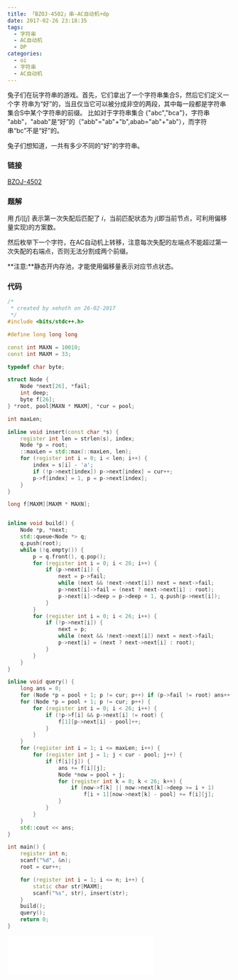 ```yaml
---
title: 「BZOJ-4502」串-AC自动机+dp
date: 2017-02-26 23:18:35
tags:
  - 字符串
  - AC自动机
  - DP
categories:
  - oi
  - 字符串
  - AC自动机
---
```

兔子们在玩字符串的游戏。首先，它们拿出了一个字符串集合S，然后它们定义一个字
符串为“好”的，当且仅当它可以被分成非空的两段，其中每一段都是字符串集合S中某个字符串的前缀。
比如对于字符串集合 {"abc","bca"}，字符串 "abb"，"abab"是“好”的（"abb"="ab"+"b",abab="ab"+"ab"），而字符串“bc”不是“好”的。

兔子们想知道，一共有多少不同的“好”的字符串。
<!-- more -->
### 链接
[BZOJ-4502](http://www.lydsy.com/JudgeOnline/problem.php?id=4502)
### 题解
用 $f[i][j]$ 表示第一次失配后匹配了 $i$，当前匹配状态为 $j$(即当前节点，可利用偏移量实现)的方案数。

然后枚举下一个字符，在AC自动机上转移，注意每次失配的左端点不能超过第一次失配的右端点，否则无法分割成两个前缀。

**注意:**静态开内存池，才能使用偏移量表示对应节点状态。
### 代码
``` cpp
/*
 * created by xehoth on 26-02-2017
 */
#include <bits/stdc++.h>

#define long long long

const int MAXN = 10010;
const int MAXM = 33;

typedef char byte;

struct Node {
    Node *next[26], *fail;
    int deep;
    byte f[26];
} *root, pool[MAXN * MAXM], *cur = pool;

int maxLen;

inline void insert(const char *s) {
    register int len = strlen(s), index;
    Node *p = root;
    ::maxLen = std::max(::maxLen, len);
    for (register int i = 0; i < len; i++) {
        index = s[i] - 'a';
        if (!p->next[index]) p->next[index] = cur++;
        p->f[index] = 1, p = p->next[index];
    }
}

long f[MAXM][MAXM * MAXN];


inline void build() {
    Node *p, *next;
    std::queue<Node *> q;
    q.push(root);
    while (!q.empty()) {
        p = q.front(), q.pop();
        for (register int i = 0; i < 26; i++) {
            if (p->next[i]) {
                next = p->fail;
                while (next && !next->next[i]) next = next->fail;
                p->next[i]->fail = (next ? next->next[i] : root);
                p->next[i]->deep = p->deep + 1, q.push(p->next[i]);
            }
        }
        for (register int i = 0; i < 26; i++) {
            if (!p->next[i]) {
                next = p;
                while (next && !next->next[i]) next = next->fail;
                p->next[i] = (next ? next->next[i] : root);
            }
        }
    }
}

inline void query() {
    long ans = 0;
    for (Node *p = pool + 1; p != cur; p++) if (p->fail != root) ans++;
    for (Node *p = pool + 1; p != cur; p++) {
        for (register int i = 0; i < 26; i++) {
            if (!p->f[i] && p->next[i] != root) {
                f[1][p->next[i] - pool]++;
            }
        }
    }
    for (register int i = 1; i <= maxLen; i++) {
        for (register int j = 1; j < cur - pool; j++) {
            if (f[i][j]) {
                ans += f[i][j];
                Node *now = pool + j;
                for (register int k = 0; k < 26; k++) {
                    if (now->f[k] || now->next[k]->deep >= i + 1)
                        f[i + 1][now->next[k] - pool] += f[i][j];
                }
            }
        }
    }
    std::cout << ans;
}

int main() {
    register int n;
    scanf("%d", &n);
    root = cur++;

    for (register int i = 1; i <= n; i++) {
        static char str[MAXM];
        scanf("%s", str), insert(str);
    }
    build();
    query();
    return 0;
}
```
<iframe frameborder="no" border="0" marginwidth="0" marginheight="0" width=330 height=86 src="//music.163.com/outchain/player?type=2&id=22785211&auto=1&height=66"></iframe>